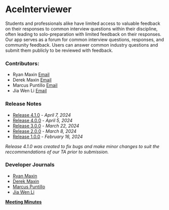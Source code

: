 # AceInterviewer
Students and professionals alike have limited access to valuable feedback on their responses to common interview questions within their discipline, often leading to solo-preparation with limited feedback on their responses. Our app serves as a forum for common interview questions, responses, and community feedback. Users can answer common industry questions and submit them publicly to be reviewed with feedback. 

### Contributors: 
* Ryan Maxin [Email](mailto:rsmaxin@uwaterloo.ca)
* Derek Maxin [Email](mailto:dmaxin@uwaterloo)
* Marcus Puntillo [Email](mailto:mapuntil@uwaterloo.ca)
* Jia Wen Li [Email](mailto:jw24li@uwaterloo.ca)

### Release Notes
* [Release 4.1.0](Release-Notes/4.1.0-release-notes) - _April 7, 2024_
* [Release 4.0.0](Release-Notes/4.0.0-release-notes) - _April 5, 2024_
* [Release 3.0.0](Release-Notes/3.0.0-release-notes) - _March 22, 2024_
* [Release 2.0.0](Release-Notes/2.0.0-release-notes) - _March 8, 2024_
* [Release 1.0.0](Release-Notes/1.0.0-release-notes) - _February 16, 2024_

_Release 4.1.0 was created to fix bugs and make minor changes to suit the reccommendations of our TA prior to submission._

### Developer Journals
* [Ryan Maxin](https://git.uwaterloo.ca/kotlin-gang/team-101-5/-/wikis/Ryan-Development-Journal)
* [Derek Maxin](https://git.uwaterloo.ca/kotlin-gang/team-101-5/-/wikis/Derek-Development-Journal)
* [Marcus Puntillo](https://git.uwaterloo.ca/kotlin-gang/team-101-5/-/wikis/Marcus-Development-Journal)
* [Jia Wen Li](https://git.uwaterloo.ca/kotlin-gang/team-101-5/-/wikis/Jia-Wen-Development-Journal)

**[Meeting Minutes](https://git.uwaterloo.ca/kotlin-gang/team-101-5/-/wikis/Meeting-Minutes)**